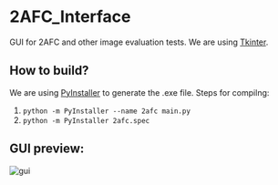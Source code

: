 # 2AFC_Interface

GUI for 2AFC and other image evaluation tests. We are using [Tkinter](https://docs.python.org/3/library/tkinter.html).

## How to build?

We are using [PyInstaller](https://www.pyinstaller.org/) to generate the .exe file. Steps for compilng:

1. `python -m PyInstaller --name 2afc main.py`
2. `python -m PyInstaller 2afc.spec`

## GUI preview:

![gui](https://user-images.githubusercontent.com/29632934/223138476-42350fae-b2eb-4ea8-853a-f5d9e8c8a82b.png)
